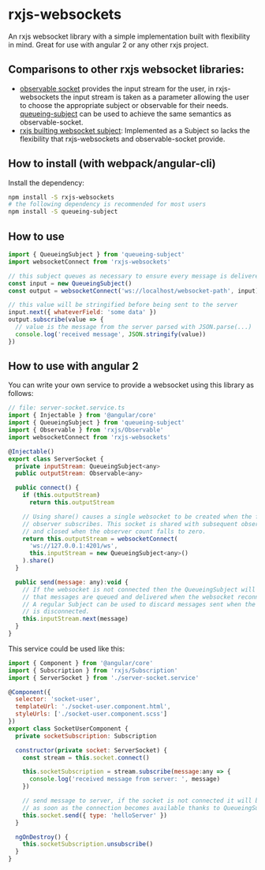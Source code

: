 # rxjs-websockets

An rxjs websocket library with a simple implementation built with flexibility in mind. Great for use with angular 2 or any other rxjs project.

## Comparisons to other rxjs websocket libraries:

 * [observable socket](https://github.com/killtheliterate/observable-socket) provides the input stream for the user, in rxjs-websockets the input stream is taken as a parameter allowing the user to choose the appropriate subject or observable for their needs. [queueing-subject](https://github.com/ohjames/queueing-subject) can be used to achieve the same semantics as observable-socket.
 * [rxjs builting websocket subject](https://github.com/ReactiveX/rxjs/blob/next/src/observable/dom/webSocket.ts): Implemented as a Subject so lacks the flexibility that rxjs-websockets and observable-socket provide.

## How to install (with webpack/angular-cli)

Install the dependency:

```bash
npm install -S rxjs-websockets
# the following dependency is recommended for most users
npm install -S queueing-subject
```

## How to use

```javascript
import { QueueingSubject } from 'queueing-subject'
import websocketConnect from 'rxjs-websockets'

// this subject queues as necessary to ensure every message is delivered
const input = new QueueingSubject()
const output = websocketConnect('ws://localhost/websocket-path', input)

// this value will be stringified before being sent to the server
input.next({ whateverField: 'some data' })
output.subscribe(value => {
  // value is the message from the server parsed with JSON.parse(...)
  console.log('received message', JSON.stringify(value))
})
```

## How to use with angular 2

You can write your own service to provide a websocket using this library as follows:

```javascript
// file: server-socket.service.ts
import { Injectable } from '@angular/core'
import { QueueingSubject } from 'queueing-subject'
import { Observable } from 'rxjs/Observable'
import websocketConnect from 'rxjs-websockets'

@Injectable()
export class ServerSocket {
  private inputStream: QueueingSubject<any>
  public outputStream: Observable<any>

  public connect() {
    if (this.outputStream)
      return this.outputStream

    // Using share() causes a single websocket to be created when the first
    // observer subscribes. This socket is shared with subsequent observers
    // and closed when the observer count falls to zero.
    return this.outputStream = websocketConnect(
      'ws://127.0.0.1:4201/ws',
      this.inputStream = new QueueingSubject<any>()
    ).share()
  }

  public send(message: any):void {
    // If the websocket is not connected then the QueueingSubject will ensure
    // that messages are queued and delivered when the websocket reconnects.
    // A regular Subject can be used to discard messages sent when the websocket
    // is disconnected.
    this.inputStream.next(message)
  }
}
```

This service could be used like this:

```javascript
import { Component } from '@angular/core'
import { Subscription } from 'rxjs/Subscription'
import { ServerSocket } from './server-socket.service'

@Component({
  selector: 'socket-user',
  templateUrl: './socket-user.component.html',
  styleUrls: ['./socket-user.component.scss']
})
export class SocketUserComponent {
  private socketSubscription: Subscription

  constructor(private socket: ServerSocket) {
    const stream = this.socket.connect()

    this.socketSubscription = stream.subscribe(message:any => {
      console.log('received message from server: ', message)
    })

    // send message to server, if the socket is not connected it will be sent
    // as soon as the connection becomes available thanks to QueueingSubject
    this.socket.send({ type: 'helloServer' })
  }

  ngOnDestroy() {
    this.socketSubscription.unsubscribe()
  }
}
```

